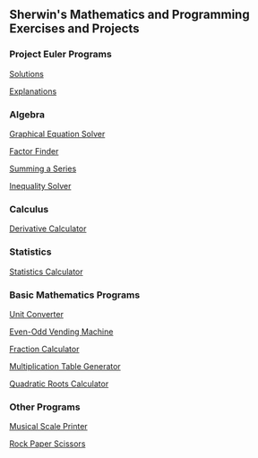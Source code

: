 ## Sherwin's Mathematics and Programming Exercises and Projects

### Project Euler Programs
<a href="https://github.com/sherwingp/maths-and-programming/tree/master/Project%20Euler">Solutions</a>

<a href="https://github.com/sherwingp/maths-and-programming/blob/master/Project%20Euler/explanations.md">Explanations</a>

### Algebra
<a href="https://github.com/sherwingp/maths-and-programming/blob/master/Algebra/graphical_equation_solver.py">Graphical Equation Solver</a>

<a href="https://github.com/sherwingp/maths-and-programming/blob/master/Algebra/factor_finder.py">Factor Finder</a>

<a href="https://github.com/sherwingp/maths-and-programming/blob/master/Algebra/series_summation.py">Summing a Series</a>

<a href="https://github.com/sherwingp/maths-and-programming/blob/master/Algebra/inequality_solver.py">Inequality Solver</a>

### Calculus
<a href="https://github.com/sherwingp/maths-and-programming/blob/master/Calculus/derivative_calculator.py">Derivative Calculator</a>

### Statistics
<a href="https://github.com/sherwingp/maths-and-programming/blob/master/Statistics/statistics_calculator.py">Statistics Calculator</a>

### Basic Mathematics Programs 
<a href="https://github.com/sherwingp/maths-and-programming/blob/master/Basic%20math%20programs/unit_converter.py">Unit Converter</a>

<a href="https://github.com/sherwingp/maths-and-programming/blob/master/Basic%20math%20programs/even_odd.py">Even-Odd Vending Machine</a>

<a href="https://github.com/sherwingp/maths-and-programming/blob/master/Basic%20math%20programs/fraction_calculator.py">Fraction Calculator</a>

<a href="https://github.com/sherwingp/maths-and-programming/blob/master/Basic%20math%20programs/multiplication_tables.py">Multiplication Table Generator</a> 

<a href="https://github.com/sherwingp/maths-and-programming/blob/master/Basic%20math%20programs/quadratic_roots.py">Quadratic Roots Calculator</a>

### Other Programs
<a href="https://github.com/sherwingp/maths-and-programming/blob/master/Guitar/scale_printer.py">Musical Scale Printer</a>

<a href="https://github.com/sherwingp/maths-and-programming/blob/master/Misc%20files/rpsGame.py">Rock Paper Scissors</a>
